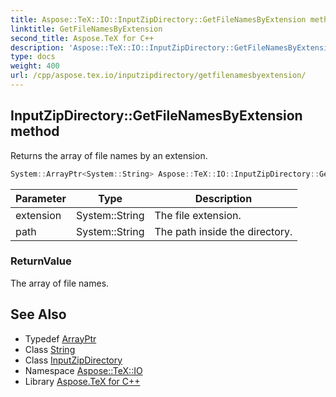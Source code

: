 ```yaml
---
title: Aspose::TeX::IO::InputZipDirectory::GetFileNamesByExtension method
linktitle: GetFileNamesByExtension
second_title: Aspose.TeX for C++
description: 'Aspose::TeX::IO::InputZipDirectory::GetFileNamesByExtension method. Returns the array of file names by an extension in C++.'
type: docs
weight: 400
url: /cpp/aspose.tex.io/inputzipdirectory/getfilenamesbyextension/
---
```

## InputZipDirectory::GetFileNamesByExtension method


Returns the array of file names by an extension.

```cpp
System::ArrayPtr<System::String> Aspose::TeX::IO::InputZipDirectory::GetFileNamesByExtension(System::String extension, System::String path=nullptr) override
```


| Parameter | Type | Description |
| --- | --- | --- |
| extension | System::String | The file extension. |
| path | System::String | The path inside the directory. |

### ReturnValue

The array of file names.

## See Also

* Typedef [ArrayPtr](../../../system/arrayptr/)
* Class [String](../../../system/string/)
* Class [InputZipDirectory](../)
* Namespace [Aspose::TeX::IO](../../)
* Library [Aspose.TeX for C++](../../../)
